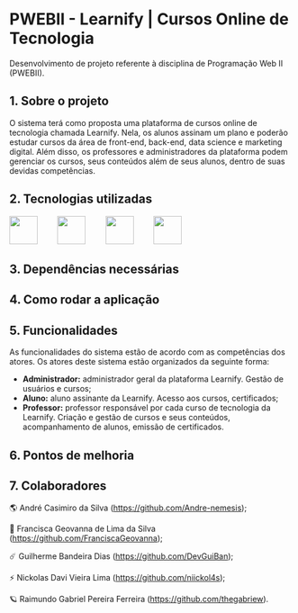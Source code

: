 # PWEBII - Learnify | Cursos Online de Tecnologia

Desenvolvimento de projeto referente à disciplina de Programação Web II (PWEBII).

## 1. Sobre o projeto

O sistema terá como proposta uma plataforma de cursos online de tecnologia chamada Learnify. Nela, os alunos assinam um plano e poderão estudar cursos da área de front-end, back-end, data science e marketing digital. Além disso, os professores e administradores da plataforma podem gerenciar os cursos, seus conteúdos além de seus alunos, dentro de suas devidas competências.

## 2. Tecnologias utilizadas

<img src="https://cdn-icons-png.flaticon.com/128/5968/5968292.png" width="50" height="50"> &nbsp; &nbsp; &nbsp; &nbsp; <img src="https://cdn-icons-png.flaticon.com/128/5968/5968322.png" width="50" height="50"> &nbsp; &nbsp; &nbsp; &nbsp; <img src="https://cdn-icons-png.flaticon.com/128/15772/15772797.png" width="50" height="50"> &nbsp; &nbsp; &nbsp; &nbsp; <img src="https://cdn-icons-png.flaticon.com/128/15466/15466163.png" width="50" height="50"> 

## 3. Dependências necessárias

## 4. Como rodar a aplicação

## 5. Funcionalidades

As funcionalidades do sistema estão de acordo com as competências dos atores. Os atores deste sistema estão organizados da seguinte forma:    

* **Administrador:** administrador geral da plataforma Learnify. Gestão de usuários e cursos;
* **Aluno:** aluno assinante da Learnify. Acesso aos cursos, certificados;
* **Professor:** professor responsável por cada curso de tecnologia da Learnify. Criação e gestão de cursos e seus conteúdos, acompanhamento de alunos, emissão de certificados.  

## 6. Pontos de melhoria

## 7. Colaboradores

🌎 André Casimiro da Silva  (https://github.com/Andre-nemesis);

🚀 Francisca Geovanna de Lima da Silva  (https://github.com/FranciscaGeovanna);

☄️ Guilherme Bandeira Dias  (https://github.com/DevGuiBan);

⚡ Nickolas Davi Vieira Lima  (https://github.com/niickol4s);

🪐 Raimundo Gabriel Pereira Ferreira  (https://github.com/thegabriew).

